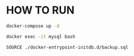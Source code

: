 # HOW TO RUN
```bash
docker-compose up -d
```

```bash
docker exec -it mysql bash
```
```bash
SOURCE ./docker-entrypoint-initdb.d/backup.sql
```
